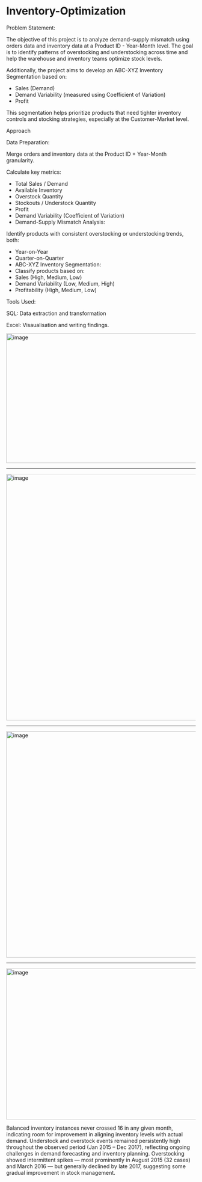# Inventory-Optimization

Problem Statement:

The objective of this project is to analyze demand-supply mismatch using orders data and inventory data at a Product ID - Year-Month level. The goal is to identify patterns of overstocking and understocking across time and help the warehouse and inventory teams optimize stock levels.

Additionally, the project aims to develop an ABC-XYZ Inventory Segmentation based on:

- Sales (Demand)
- Demand Variability (measured using Coefficient of Variation)
- Profit

This segmentation helps prioritize products that need tighter inventory controls and stocking strategies, especially at the Customer-Market level.


Approach

Data Preparation:

Merge orders and inventory data at the Product ID + Year-Month granularity.

Calculate key metrics:
- Total Sales / Demand
- Available Inventory
- Overstock Quantity
- Stockouts / Understock Quantity
- Profit
- Demand Variability (Coefficient of Variation)
- Demand-Supply Mismatch Analysis:

Identify products with consistent overstocking or understocking trends, both:

- Year-on-Year
- Quarter-on-Quarter
- ABC-XYZ Inventory Segmentation:
- Classify products based on:
- Sales (High, Medium, Low)
- Demand Variability (Low, Medium, High)
- Profitability (High, Medium, Low)


Tools Used:

SQL: Data extraction and transformation

Excel: Visaualisation and writing findings.



<img width="1291" height="345" alt="image" src="https://github.com/user-attachments/assets/811fede8-2b82-4abc-98be-a0fd7eded003" />

--------

<img width="1366" height="656" alt="image" src="https://github.com/user-attachments/assets/60dc8288-3fbb-4988-885d-9ef0db11afcc" />

--------

<img width="1532" height="602" alt="image" src="https://github.com/user-attachments/assets/ed22aff4-f8a7-435d-afc1-2b4c5b93caba" />

--------

<img width="1605" height="402" alt="image" src="https://github.com/user-attachments/assets/17cb936f-5e58-4fab-a7b6-fd6647e25f5e" />


Balanced inventory instances never crossed 16 in any given month, indicating room for improvement in aligning inventory levels with actual demand.
Understock and overstock events remained persistently high throughout the observed period (Jan 2015 – Dec 2017), reflecting ongoing challenges in demand forecasting and inventory planning.
Overstocking showed intermittent spikes — most prominently in August 2015 (32 cases) and March 2016 — but generally declined by late 2017, suggesting some gradual improvement in stock management.


